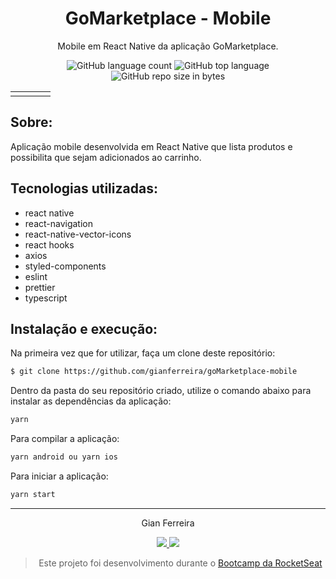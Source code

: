 <!-- <h3 align="center">
  <img alt="GoRestaurant" src="https://github.com/gianferreira/goRestaurant-mobile/blob/master/readme-logo.png" width="220px"/>
</h3> -->

<h1 align="center">
  GoMarketplace - Mobile
</h1>

<p align="center">Mobile em React Native da aplicação GoMarketplace.</p>

<p align="center">
  <img alt="GitHub language count" src="https://img.shields.io/github/languages/count/gianferreira/goMarketplace-mobile">
  <img alt="GitHub top language" src="https://img.shields.io/github/languages/top/gianferreira/goMarketplace-mobile">
  <img alt="GitHub repo size in bytes" src="https://img.shields.io/github/repo-size/gianferreira/goMarketplace-mobile">
</p>

<table>
  <tr>
    <td>
    </td>
    <td>
    </td>
    <td>
    </td>
    <td>
    </td>
  </tr>
</table>

## Sobre:

Aplicação mobile desenvolvida em React Native que lista produtos e possibilita que sejam adicionados ao carrinho.

## Tecnologias utilizadas:

- react native
- react-navigation
- react-native-vector-icons
- react hooks
- axios
- styled-components
- eslint
- prettier
- typescript

## Instalação e execução:

Na primeira vez que for utilizar, faça um clone deste repositório:

```bash
$ git clone https://github.com/gianferreira/goMarketplace-mobile
```

Dentro da pasta do seu repositório criado, utilize o comando abaixo para instalar as dependências da aplicação:

```bash
yarn
```

Para compilar a aplicação:

```bash
yarn android ou yarn ios
```

Para iniciar a aplicação:

```bash
yarn start
```

---

<p align="center"> Gian Ferreira </p>
<p align="center">
  <a alt="Gian Ferreira" href="https://www.linkedin.com/in/gian-ferreira-7750a9179/">
    <img src="https://img.shields.io/badge/LinkedIn-Gian_Ferreira-7750a9179?logo=linkedin"/>
  </a>
  <a alt="Gian Ferreira" href="https://github.com/gianferreira">
    <img src="https://img.shields.io/badge/Gian_Ferreira-GitHub-000?logo=github"/>
  </a>
</p>

<blockquote align="center">
  Este projeto foi desenvolvimento durante o
    <a href="https://rocketseat.com.br/gostack">
      Bootcamp da RocketSeat
    </a>
</blockquote>
